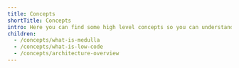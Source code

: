 ```yaml
---
title: Concepts
shortTitle: Concepts
intro: Here you can find some high level concepts so you can understand what Medulla is, where it fits in, and what the goals of the project are.
children:
  - /concepts/what-is-medulla
  - /concepts/what-is-low-code
  - /concepts/architecture-overview
---
```

